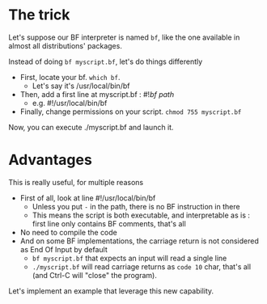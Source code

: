 # The trick

Let's suppose our BF interpreter is named `bf`, like the one available in almost all distributions' packages.

Instead of doing `bf myscript.bf`, let's do things differently

* First, locate your bf. `which bf`.
  * Let's say it's /usr/local/bin/bf 
* Then, add a first line at myscript.bf : #!_bf path_
  * e.g. #!/usr/local/bin/bf
* Finally, change permissions on your script. `chmod 755 myscript.bf`

Now, you can execute ./myscript.bf and launch it.

# Advantages

This is really useful, for multiple reasons
* First of all, look at line #!/usr/local/bin/bf
  * Unless you put `-` in the path, there is no BF instruction in there
  * This means the script is both executable, and interpretable as is : first line only contains BF comments, that's all
* No need to compile the code
* And on some BF implementations, the carriage return is not considered as End Of Input by default
  * `bf myscript.bf` that expects an input will read a single line
  * `./myscript.bf` will read carriage returns as `code 10` char, that's all (and Ctrl-C will "close" the program).

Let's implement an example that leverage this new capability.
